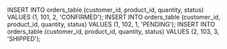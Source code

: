 INSERT INTO orders_table (customer_id, product_id, quantity, status) VALUES (1, 101, 2, 'CONFIRMED');
INSERT INTO orders_table (customer_id, product_id, quantity, status) VALUES (1, 102, 1, 'PENDING');
INSERT INTO orders_table (customer_id, product_id, quantity, status) VALUES (2, 103, 3, 'SHIPPED');
